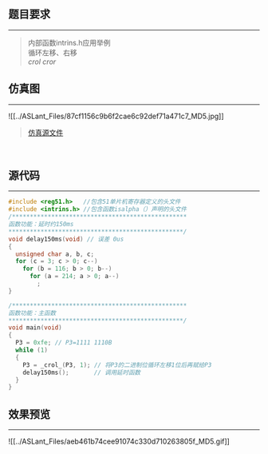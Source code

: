 ## 题目要求
---

> 内部函数intrins.h应用举例     
> 循环左移、右移    
> _crol_  _cror_    
> 


## 仿真图	
---
![[../ASLant_Files/87cf1156c9b6f2cae6c92def71a471c7_MD5.jpg]]   

> [仿真源文件](/123pan/?d=N7orVv-DpMV3.html)		


<br/>   

## 源代码   
---

```c
#include <reg51.h>   //包含51单片机寄存器定义的头文件
#include <intrins.h> //包含函数isalpha（）声明的头文件
/*************************************************
函数功能：延时约150ms
*************************************************/
void delay150ms(void) // 误差 0us
{
  unsigned char a, b, c;
  for (c = 3; c > 0; c--)
    for (b = 116; b > 0; b--)
      for (a = 214; a > 0; a--)
        ;
}

/*************************************************
函数功能：主函数
*************************************************/
void main(void)
{
  P3 = 0xfe; // P3=1111 1110B
  while (1)
  {
    P3 = _crol_(P3, 1); // 将P3的二进制位循环左移1位后再赋给P3
    delay150ms();       // 调用延时函数
  }
}
```

## 效果预览
----

![[../ASLant_Files/aeb461b74cee91074c330d710263805f_MD5.gif]]    
